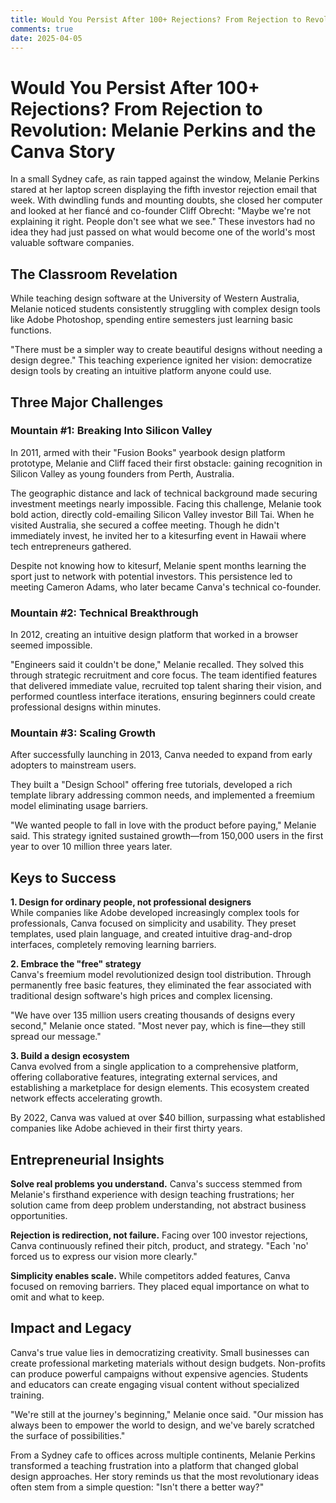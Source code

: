 ```yaml
---
title: Would You Persist After 100+ Rejections? From Rejection to Revolution - Melanie Perkins and the Canva Story
comments: true
date: 2025-04-05
---
```


# Would You Persist After 100+ Rejections? From Rejection to Revolution: Melanie Perkins and the Canva Story

In a small Sydney cafe, as rain tapped against the window, Melanie Perkins stared at her laptop screen displaying the fifth investor rejection email that week. With dwindling funds and mounting doubts, she closed her computer and looked at her fiancé and co-founder Cliff Obrecht: "Maybe we're not explaining it right. People don't see what we see." These investors had no idea they had just passed on what would become one of the world's most valuable software companies.

## The Classroom Revelation

While teaching design software at the University of Western Australia, Melanie noticed students consistently struggling with complex design tools like Adobe Photoshop, spending entire semesters just learning basic functions.

"There must be a simpler way to create beautiful designs without needing a design degree." This teaching experience ignited her vision: democratize design tools by creating an intuitive platform anyone could use.

## Three Major Challenges

### Mountain #1: Breaking Into Silicon Valley

In 2011, armed with their "Fusion Books" yearbook design platform prototype, Melanie and Cliff faced their first obstacle: gaining recognition in Silicon Valley as young founders from Perth, Australia.

The geographic distance and lack of technical background made securing investment meetings nearly impossible. Facing this challenge, Melanie took bold action, directly cold-emailing Silicon Valley investor Bill Tai. When he visited Australia, she secured a coffee meeting. Though he didn't immediately invest, he invited her to a kitesurfing event in Hawaii where tech entrepreneurs gathered.

Despite not knowing how to kitesurf, Melanie spent months learning the sport just to network with potential investors. This persistence led to meeting Cameron Adams, who later became Canva's technical co-founder.

### Mountain #2: Technical Breakthrough

In 2012, creating an intuitive design platform that worked in a browser seemed impossible.

"Engineers said it couldn't be done," Melanie recalled. They solved this through strategic recruitment and core focus. The team identified features that delivered immediate value, recruited top talent sharing their vision, and performed countless interface iterations, ensuring beginners could create professional designs within minutes.

### Mountain #3: Scaling Growth

After successfully launching in 2013, Canva needed to expand from early adopters to mainstream users.

They built a "Design School" offering free tutorials, developed a rich template library addressing common needs, and implemented a freemium model eliminating usage barriers.

"We wanted people to fall in love with the product before paying," Melanie said. This strategy ignited sustained growth—from 150,000 users in the first year to over 10 million three years later.

## Keys to Success

**1. Design for ordinary people, not professional designers**  
While companies like Adobe developed increasingly complex tools for professionals, Canva focused on simplicity and usability. They preset templates, used plain language, and created intuitive drag-and-drop interfaces, completely removing learning barriers.

**2. Embrace the "free" strategy**  
Canva's freemium model revolutionized design tool distribution. Through permanently free basic features, they eliminated the fear associated with traditional design software's high prices and complex licensing.

"We have over 135 million users creating thousands of designs every second," Melanie once stated. "Most never pay, which is fine—they still spread our message."

**3. Build a design ecosystem**  
Canva evolved from a single application to a comprehensive platform, offering collaborative features, integrating external services, and establishing a marketplace for design elements. This ecosystem created network effects accelerating growth.

By 2022, Canva was valued at over $40 billion, surpassing what established companies like Adobe achieved in their first thirty years.

## Entrepreneurial Insights

**Solve real problems you understand.** Canva's success stemmed from Melanie's firsthand experience with design teaching frustrations; her solution came from deep problem understanding, not abstract business opportunities.

**Rejection is redirection, not failure.** Facing over 100 investor rejections, Canva continuously refined their pitch, product, and strategy. "Each 'no' forced us to express our vision more clearly."

**Simplicity enables scale.** While competitors added features, Canva focused on removing barriers. They placed equal importance on what to omit and what to keep.

## Impact and Legacy

Canva's true value lies in democratizing creativity. Small businesses can create professional marketing materials without design budgets. Non-profits can produce powerful campaigns without expensive agencies. Students and educators can create engaging visual content without specialized training.

"We're still at the journey's beginning," Melanie once said. "Our mission has always been to empower the world to design, and we've barely scratched the surface of possibilities."

From a Sydney cafe to offices across multiple continents, Melanie Perkins transformed a teaching frustration into a platform that changed global design approaches. Her story reminds us that the most revolutionary ideas often stem from a simple question: "Isn't there a better way?"
